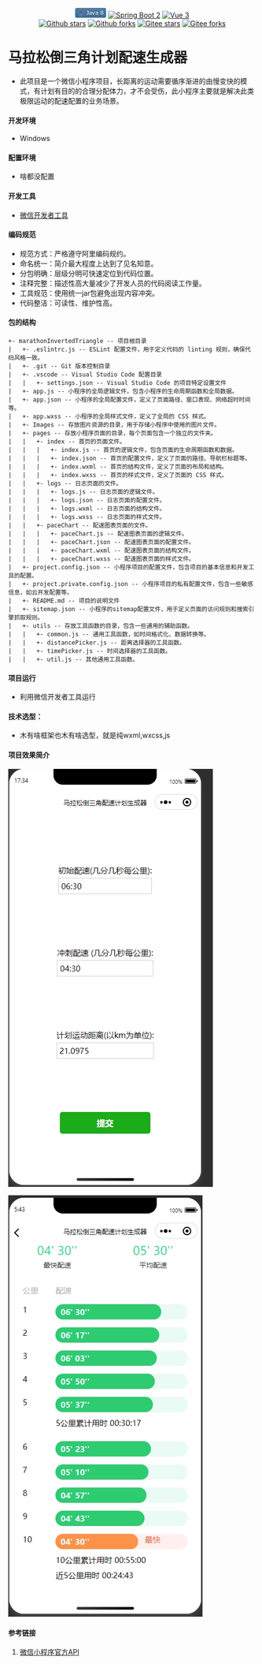 <p align="center">
    <a href='https://docs.oracle.com/en/java/javase/8'><img alt="Java 8" src="./Images/Java8.png"></a>
    <a href='https://docs.spring.io/spring-boot/docs/2.6.2-SNAPSHOT/reference/html'><img alt="Spring Boot 2" src="https://img.shields.io/badge/Spring%20Boot%202-%23000000.svg?logo=springboot"></a>
    <a href='https://staging-cn.vuejs.org'><img alt="Vue 3" src="https://img.shields.io/badge/Vue%202%20-%232b3847.svg?logo=vue.js"></a><br/>
    <a href='#'><img alt="Github stars" src="https://img.shields.io/github/stars/201206030/novel?logo=github"></a>
    <a href='#'><img alt="Github forks" src="https://img.shields.io/github/forks/201206030/novel?logo=github"></a>
    <a href='#'><img alt="Gitee stars" src="https://gitee.com/novel_dev_team/novel/badge/star.svg?theme=gitee"></a>
    <a href='#'><img alt="Gitee forks" src="https://gitee.com/novel_dev_team/novel/badge/fork.svg?theme=gitee"></a>
</p>

# 马拉松倒三角计划配速生成器
 + 此项目是一个微信小程序项目，长距离的运动需要循序渐进的由慢变快的模式，有计划有目的的合理分配体力，才不会受伤，此小程序主要就是解决此类极限运动的配速配置的业务场景。

#### 开发环境

+ Windows

#### 配置环境

+ 啥都没配置                

#### 开发工具

+ [微信开发者工具](https://developers.weixin.qq.com/miniprogram/dev/devtools/download.html)

####  编码规范

- 规范方式：严格遵守阿里编码规约。
- 命名统一：简介最大程度上达到了见名知意。
- 分包明确：层级分明可快速定位到代码位置。
- 注释完整：描述性高大量减少了开发人员的代码阅读工作量。
- 工具规范：使用统一jar包避免出现内容冲突。
- 代码整洁：可读性、维护性高。

#### 包的结构 
```
+- marathonInvertedTriangle -- 项目根目录
|   +- .eslintrc.js -- ESLint 配置文件，用于定义代码的 linting 规则，确保代码风格一致。
|   +- .git -- Git 版本控制目录
|   +- .vscode -- Visual Studio Code 配置目录
|   |   +- settings.json -- Visual Studio Code 的项目特定设置文件
|   +- app.js -- 小程序的全局逻辑文件，包含小程序的生命周期函数和全局数据。
|   +- app.json -- 小程序的全局配置文件，定义了页面路径、窗口表现、网络超时时间等。
|   +- app.wxss -- 小程序的全局样式文件，定义了全局的 CSS 样式。
|   +- Images -- 存放图片资源的目录，用于存储小程序中使用的图片文件。
|   +- pages -- 存放小程序页面的目录，每个页面包含一个独立的文件夹。
|   |   +- index -- 首页的页面文件。
|   |   |   +- index.js -- 首页的逻辑文件，包含页面的生命周期函数和数据。
|   |   |   +- index.json -- 首页的配置文件，定义了页面的路径、导航栏标题等。
|   |   |   +- index.wxml -- 首页的结构文件，定义了页面的布局和结构。
|   |   |   +- index.wxss -- 首页的样式文件，定义了页面的 CSS 样式。
|   |   +- logs -- 日志页面的文件。
|   |   |   +- logs.js -- 日志页面的逻辑文件。
|   |   |   +- logs.json -- 日志页面的配置文件。
|   |   |   +- logs.wxml -- 日志页面的结构文件。
|   |   |   +- logs.wxss -- 日志页面的样式文件。
|   |   +- paceChart -- 配速图表页面的文件。
|   |   |   +- paceChart.js -- 配速图表页面的逻辑文件。
|   |   |   +- paceChart.json -- 配速图表页面的配置文件。
|   |   |   +- paceChart.wxml -- 配速图表页面的结构文件。
|   |   |   +- paceChart.wxss -- 配速图表页面的样式文件。
|   +- project.config.json -- 小程序项目的配置文件，包含项目的基本信息和开发工具的配置。
|   +- project.private.config.json -- 小程序项目的私有配置文件，包含一些敏感信息，如云开发配置等。
|   +- README.md -- 项目的说明文件
|   +- sitemap.json -- 小程序的sitemap配置文件，用于定义页面的访问规则和搜索引擎抓取规则。
|   +- utils -- 存放工具函数的目录，包含一些通用的辅助函数。
|   |   +- common.js -- 通用工具函数，如时间格式化、数据转换等。
|   |   +- distancePicker.js -- 距离选择器的工具函数。
|   |   +- timePicker.js -- 时间选择器的工具函数。
|   |   +- util.js -- 其他通用工具函数。
```

#### 项目运行

+ 利用微信开发者工具运行

#### 技术选型：

+ 木有啥框架也木有啥选型，就是纯wxml,wxcss,js


#### 项目效果简介

![](./Images/img_1.png)

![](./Images/img_2.png)


#### 参考链接

1. [微信小程序官方API](https://developers.weixin.qq.com/miniprogram/dev/api/)